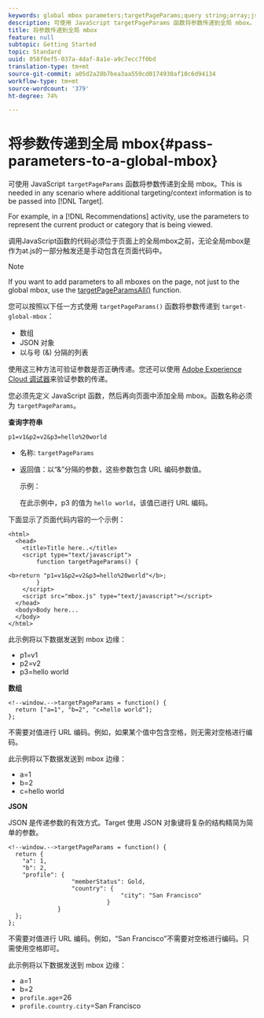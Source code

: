 ```yaml
---
keywords: global mbox parameters;targetPageParams;query string;array;json;dtm;dynamic tag management
description: 可使用 JavaScript targetPageParams 函数将参数传递到全局 mbox。对于要将额外的定位/上下文信息传递到 Target 的任何情况，都需要执行此操作。
title: 将参数传递到全局 mbox
feature: null
subtopic: Getting Started
topic: Standard
uuid: 058f0ef5-037a-4daf-8a1e-a9c7ecc7f0bd
translation-type: tm+mt
source-git-commit: a05d2a28b7bea3aa559cd0174930af10c6d94134
workflow-type: tm+mt
source-wordcount: '379'
ht-degree: 74%

---
```



# 将参数传递到全局 mbox{#pass-parameters-to-a-global-mbox}

可使用 JavaScript `targetPageParams` 函数将参数传递到全局 mbox。This is needed in any scenario where additional targeting/context information is to be passed into [!DNL Target].

For example, in a [!DNL Recommendations] activity, use the parameters to represent the current product or category that is being viewed.

调用JavaScript函数的代码必须位于页面上的全局mbox之前，无论全局mbox是作为at.js的一部分触发还是手动包含在页面代码中。

>[!NOTE]
>
>If you want to add parameters to all mboxes on the page, not just to the global mbox, use the [targetPageParamsAll()](/help/c-implementing-target/c-implementing-target-for-client-side-web/targetpageparamsall.md) function.

您可以按照以下任一方式使用 `targetPageParams()` 函数将参数传递到 `target-global-mbox`：

* 数组
* JSON 对象
* 以与号 (&amp;) 分隔的列表

使用这三种方法可验证参数是否正确传递。您还可以使用 [Adobe Experience Cloud 调试器](https://experienceleague.adobe.com/docs/debugger/using/experience-cloud-debugger.html)来验证参数的传递。

您必须先定义 JavaScript 函数，然后再向页面中添加全局 mbox。函数名称必须为 `targetPageParams`。

**查询字符串**

```
p1=v1&p2=v2&p3=hello%20world
```

* 名称: `targetPageParams`
* 返回值：以“&amp;”分隔的参数，这些参数包含 URL 编码参数值。

   示例：

   在此示例中，p3 的值为 `hello world`，该值已进行 URL 编码。

下面显示了页面代码内容的一个示例：

```
<html> 
  <head> 
    <title>Title here..</title> 
    <script type="text/javascript"> 
        function targetPageParams() { 
           
<b>return "p1=v1&p2=v2&p3=hello%20world"</b>; 
        } 
    </script> 
    <script src="mbox.js" type="text/javascript"></script> 
  </head> 
  <body>Body here... 
  </body> 
</html>
```

此示例将以下数据发送到 mbox 边缘：

* p1=v1
* p2=v2
* p3=hello world

**数组**

```
<!--window.-->targetPageParams = function() { 
  return ["a=1", "b=2", "c=hello world"]; 
}; 
```

不需要对值进行 URL 编码。例如，如果某个值中包含空格，则无需对空格进行编码。

此示例将以下数据发送到 mbox 边缘：

* a=1
* b=2
* c=hello world

**JSON**

JSON 是传递参数的有效方式。Target 使用 JSON 对象键将复杂的结构精简为简单的参数。

```
<!--window.-->targetPageParams = function() { 
  return { 
    "a": 1, 
    "b": 2, 
    "profile": { 
                  "memberStatus": Gold, 
                  "country": { 
                                "city": "San Francisco" 
                            } 
              } 
  }; 
}; 
```

不需要对值进行 URL 编码。例如，“San Francisco”不需要对空格进行编码。只需使用空格即可。

此示例将以下数据发送到 mbox 边缘：

* a=1
* b=2
* `profile.age`=26
* `profile.country.city`=San Francisco